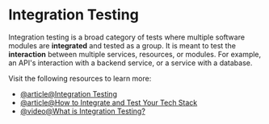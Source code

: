 # Integration Testing

Integration testing is a broad category of tests where multiple software modules are **integrated** and tested as a group. It is meant to test the **interaction** between multiple services, resources, or modules. For example, an API's interaction with a backend service, or a service with a database.

Visit the following resources to learn more:

- [@article@Integration Testing](https://www.guru99.com/integration-testing.html)
- [@article@How to Integrate and Test Your Tech Stack](https://thenewstack.io/how-to-integrate-and-test-your-tech-stack/)
- [@video@What is Integration Testing?](https://youtu.be/QYCaaNz8emY)
